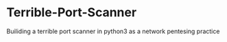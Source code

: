 # Terrible-Port-Scanner
Builiding a terrible port scanner in python3 as a network pentesing practice
